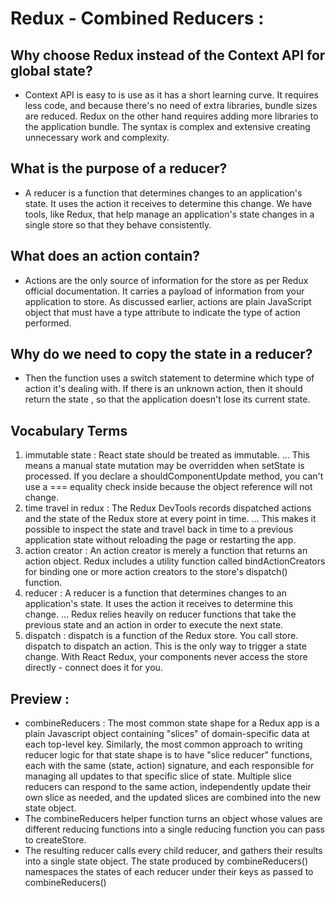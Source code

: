 # Redux - Combined Reducers : 

## Why choose Redux instead of the Context API for global state? 

 * Context API is easy to is use as it has a short learning curve. It requires less code, and because there's no need of extra libraries, bundle sizes are reduced. Redux on the other hand requires adding more libraries to the application bundle. The syntax is complex and extensive creating unnecessary work and complexity.

## What is the purpose of a reducer?

 * A reducer is a function that determines changes to an application's state. It uses the action it receives to determine this change. We have tools, like Redux, that help manage an application's state changes in a single store so that they behave consistently.

## What does an action contain? 

 * Actions are the only source of information for the store as per Redux official documentation. It carries a payload of information from your application to store. As discussed earlier, actions are plain JavaScript object that must have a type attribute to indicate the type of action performed.

## Why do we need to copy the state in a reducer?

 * Then the function uses a switch statement to determine which type of action it's dealing with. If there is an unknown action, then it should return the state , so that the application doesn't lose its current state.

## Vocabulary Terms 

 1. immutable state : React state should be treated as immutable. ... This means a manual state mutation may be overridden when setState is processed. If you declare a shouldComponentUpdate method, you can't use a === equality check inside because the object reference will not change.
 2. time travel in redux : The Redux DevTools records dispatched actions and the state of the Redux store at every point in time. ... This makes it possible to inspect the state and travel back in time to a previous application state without reloading the page or restarting the app.
 3. action creator : An action creator is merely a function that returns an action object. Redux includes a utility function called bindActionCreators for binding one or more action creators to the store's dispatch() function.
 4. reducer : A reducer is a function that determines changes to an application's state. It uses the action it receives to determine this change. ... Redux relies heavily on reducer functions that take the previous state and an action in order to execute the next state.
 5. dispatch : dispatch is a function of the Redux store. You call store. dispatch to dispatch an action. This is the only way to trigger a state change. With React Redux, your components never access the store directly - connect does it for you.

## Preview :

* combineReducers : The most common state shape for a Redux app is a plain Javascript object containing "slices" of domain-specific data at each top-level key. Similarly, the most common approach to writing reducer logic for that state shape is to have "slice reducer" functions, each with the same (state, action) signature, and each responsible for managing all updates to that specific slice of state. Multiple slice reducers can respond to the same action, independently update their own slice as needed, and the updated slices are combined into the new state object.
* The combineReducers helper function turns an object whose values are different reducing functions into a single reducing function you can pass to createStore.
* The resulting reducer calls every child reducer, and gathers their results into a single state object. The state produced by combineReducers() namespaces the states of each reducer under their keys as passed to combineReducers()
